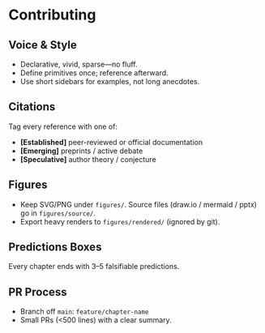 # Contributing

## Voice & Style
- Declarative, vivid, sparse—no fluff.
- Define primitives once; reference afterward.
- Use short sidebars for examples, not long anecdotes.

## Citations
Tag every reference with one of:
- **[Established]** peer-reviewed or official documentation
- **[Emerging]** preprints / active debate
- **[Speculative]** author theory / conjecture

## Figures
- Keep SVG/PNG under `figures/`. Source files (draw.io / mermaid / pptx) go in `figures/source/`.
- Export heavy renders to `figures/rendered/` (ignored by git).

## Predictions Boxes
Every chapter ends with 3–5 falsifiable predictions.

## PR Process
- Branch off `main`: `feature/chapter-name`
- Small PRs (<500 lines) with a clear summary.
